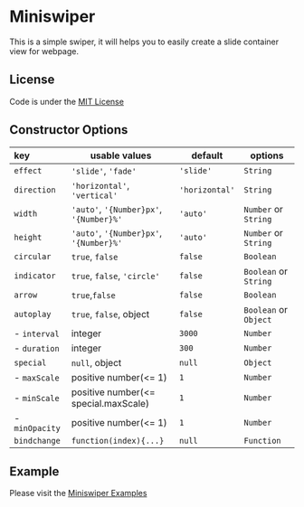 # Miniswiper

This is a simple swiper, it will helps you to easily create a slide container view for webpage.


## License

Code is under the [MIT License](https://github.com/miniswiper/miniswiper/blob/master/LICENSE)


## Constructor Options

|key|usable values|default|options|
|:---|---|---|---|
|`effect`|`'slide'`, `'fade'`|`'slide'`|`String`|
|`direction`|`'horizontal'`, `'vertical'`|`'horizontal'`|`String`|
|`width`|`'auto'`, `'{Number}px'`, `'{Number}%'`|`'auto'`|`Number` or `String`|
|`height`|`'auto'`, `'{Number}px'`, `'{Number}%'`|`'auto'`|`Number` or `String`|
|`circular`|`true`, `false`|`false`|`Boolean`|
|`indicator`|`true`, `false`, `'circle'`|`false`|`Boolean` or `String`|
|`arrow`|`true`,`false`|`false`|`Boolean`|
|`autoplay`|`true`, `false`, object|`false`|`Boolean` or `Object`|
|- `interval`|integer|`3000`|`Number`|
|- `duration`|integer|`300`|`Number`|
|`special`|`null`, object|`null`|`Object`|
|- `maxScale`|positive number(<= 1)|`1`|`Number`|
|- `minScale`|positive number(<= special.maxScale)|`1`|`Number`|
|- `minOpacity`|positive number(<= 1)|`1`|`Number`|
|`bindchange`|`function(index){...}`|`null`|`Function`|


## Example

Please visit the [Miniswiper Examples](https://miniswiper.github.io/miniswiper/example/index.html)
